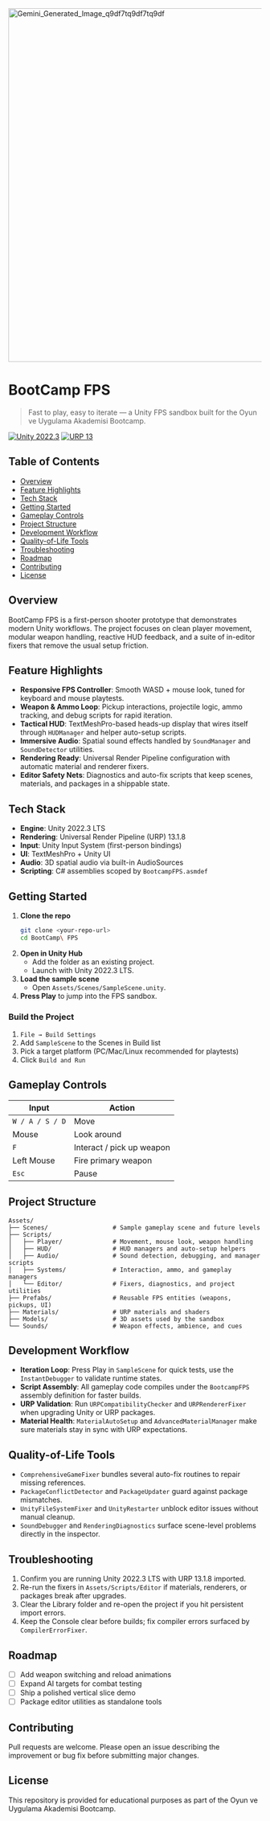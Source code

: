 <img width="1472" height="704" alt="Gemini_Generated_Image_q9df7tq9df7tq9df" src="https://github.com/user-attachments/assets/67e08a72-204b-4e53-9376-36c05464fa21" />



# BootCamp FPS

> Fast to play, easy to iterate — a Unity FPS sandbox built for the Oyun ve Uygulama Akademisi Bootcamp.

[![Unity 2022.3](https://img.shields.io/badge/Unity-2022.3_LTS-black?logo=unity)](https://unity.com/releases/lts) [![URP 13](https://img.shields.io/badge/URP-13.1.8-1269D3?logo=unity)](https://docs.unity3d.com/Packages/com.unity.render-pipelines.universal@13.1/manual/index.html)

## Table of Contents
- [Overview](#overview)
- [Feature Highlights](#feature-highlights)
- [Tech Stack](#tech-stack)
- [Getting Started](#getting-started)
- [Gameplay Controls](#gameplay-controls)
- [Project Structure](#project-structure)
- [Development Workflow](#development-workflow)
- [Quality-of-Life Tools](#quality-of-life-tools)
- [Troubleshooting](#troubleshooting)
- [Roadmap](#roadmap)
- [Contributing](#contributing)
- [License](#license)

## Overview
BootCamp FPS is a first-person shooter prototype that demonstrates modern Unity workflows. The project focuses on clean player movement, modular weapon handling, reactive HUD feedback, and a suite of in-editor fixers that remove the usual setup friction.

## Feature Highlights
- **Responsive FPS Controller**: Smooth WASD + mouse look, tuned for keyboard and mouse playtests.
- **Weapon & Ammo Loop**: Pickup interactions, projectile logic, ammo tracking, and debug scripts for rapid iteration.
- **Tactical HUD**: TextMeshPro-based heads-up display that wires itself through `HUDManager` and helper auto-setup scripts.
- **Immersive Audio**: Spatial sound effects handled by `SoundManager` and `SoundDetector` utilities.
- **Rendering Ready**: Universal Render Pipeline configuration with automatic material and renderer fixers.
- **Editor Safety Nets**: Diagnostics and auto-fix scripts that keep scenes, materials, and packages in a shippable state.

## Tech Stack
- **Engine**: Unity 2022.3 LTS
- **Rendering**: Universal Render Pipeline (URP) 13.1.8
- **Input**: Unity Input System (first-person bindings)
- **UI**: TextMeshPro + Unity UI
- **Audio**: 3D spatial audio via built-in AudioSources
- **Scripting**: C# assemblies scoped by `BootcampFPS.asmdef`

## Getting Started
1. **Clone the repo**
   ```bash
   git clone <your-repo-url>
   cd BootCamp\ FPS
   ```
2. **Open in Unity Hub**
   - Add the folder as an existing project.
   - Launch with Unity 2022.3 LTS.
3. **Load the sample scene**
   - Open `Assets/Scenes/SampleScene.unity`.
4. **Press Play** to jump into the FPS sandbox.

### Build the Project
1. `File → Build Settings`
2. Add `SampleScene` to the Scenes in Build list
3. Pick a target platform (PC/Mac/Linux recommended for playtests)
4. Click `Build and Run`

## Gameplay Controls
| Input | Action |
|-------|--------|
| `W / A / S / D` | Move |
| Mouse | Look around |
| `F` | Interact / pick up weapon |
| Left Mouse | Fire primary weapon |
| `Esc` | Pause |

## Project Structure
```
Assets/
├── Scenes/                  # Sample gameplay scene and future levels
├── Scripts/
│   ├── Player/              # Movement, mouse look, weapon handling
│   ├── HUD/                 # HUD managers and auto-setup helpers
│   ├── Audio/               # Sound detection, debugging, and manager scripts
│   ├── Systems/             # Interaction, ammo, and gameplay managers
│   └── Editor/              # Fixers, diagnostics, and project utilities
├── Prefabs/                 # Reusable FPS entities (weapons, pickups, UI)
├── Materials/               # URP materials and shaders
├── Models/                  # 3D assets used by the sandbox
└── Sounds/                  # Weapon effects, ambience, and cues
```

## Development Workflow
- **Iteration Loop**: Press Play in `SampleScene` for quick tests, use the `InstantDebugger` to validate runtime states.
- **Script Assembly**: All gameplay code compiles under the `BootcampFPS` assembly definition for faster builds.
- **URP Validation**: Run `URPCompatibilityChecker` and `URPRendererFixer` when upgrading Unity or URP packages.
- **Material Health**: `MaterialAutoSetup` and `AdvancedMaterialManager` make sure materials stay in sync with URP expectations.

## Quality-of-Life Tools
- `ComprehensiveGameFixer` bundles several auto-fix routines to repair missing references.
- `PackageConflictDetector` and `PackageUpdater` guard against package mismatches.
- `UnityFileSystemFixer` and `UnityRestarter` unblock editor issues without manual cleanup.
- `SoundDebugger` and `RenderingDiagnostics` surface scene-level problems directly in the inspector.

## Troubleshooting
1. Confirm you are running Unity 2022.3 LTS with URP 13.1.8 imported.
2. Re-run the fixers in `Assets/Scripts/Editor` if materials, renderers, or packages break after upgrades.
3. Clear the Library folder and re-open the project if you hit persistent import errors.
4. Keep the Console clear before builds; fix compiler errors surfaced by `CompilerErrorFixer`.

## Roadmap
- [ ] Add weapon switching and reload animations
- [ ] Expand AI targets for combat testing
- [ ] Ship a polished vertical slice demo
- [ ] Package editor utilities as standalone tools

## Contributing
Pull requests are welcome. Please open an issue describing the improvement or bug fix before submitting major changes.

## License
This repository is provided for educational purposes as part of the Oyun ve Uygulama Akademisi Bootcamp.
